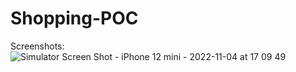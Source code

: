 # Shopping-POC

Screenshots:
![Simulator Screen Shot - iPhone 12 mini - 2022-11-04 at 17 09 49](https://user-images.githubusercontent.com/49284273/199964866-b71b4785-8e28-4057-8970-c581be311820.png)
